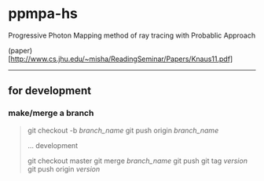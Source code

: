 # ppmpa-hs

Progressive Photon Mapping method of ray tracing with Probablic Approach

(paper)[http://www.cs.jhu.edu/~misha/ReadingSeminar/Papers/Knaus11.pdf]



---
## for development

### make/merge a branch

> git checkout -b _branch_name_
> git push origin _branch_name_
>
> ... development
>
> git checkout master
> git merge _branch_name_
> git push
> git tag _version_
> git push origin _version_



